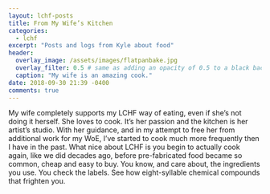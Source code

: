 ```yaml
---
layout: lchf-posts
title: From My Wife’s Kitchen
categories:
  - lchf
excerpt: "Posts and logs from Kyle about food"
header:
  overlay_image: /assets/images/flatpanbake.jpg
  overlay_filter: 0.5 # same as adding an opacity of 0.5 to a black background
  caption: "My wife is an amazing cook."
date: 2018-09-30 21:39 -0400
comments: true
---
```


My wife completely supports my LCHF way of eating, even if she’s not doing it herself. She loves to cook. It’s her passion and the kitchen is her artist’s studio. With her guidance, and in my attempt to free her from additional work for my WoE, I’ve started to cook much more frequently then I have in the past. What nice about LCHF is you begin to actually cook again, like we did decades ago, before pre-fabricated food became so common, cheap and easy to buy. You know, and care about, the ingredients you use. You check the labels. See how eight-syllable chemical compounds that frighten you.  
